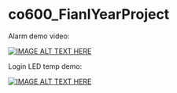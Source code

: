 # co600_FianlYearProject

Alarm demo video:

[![IMAGE ALT TEXT HERE](https://img.youtube.com/vi/v5RiXSfb6hw/0.jpg)](https://www.youtube.com/watch?v=v5RiXSfb6hw)


Login LED temp demo:

[![IMAGE ALT TEXT HERE](https://img.youtube.com/vi/Eeeh-9X7pRM/0.jpg)](https://www.youtube.com/watch?v=Eeeh-9X7pRM)
